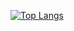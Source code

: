 <!-- ---
---
### Hey, welcome! 👋 

My name is **Ana Caroline**, I'm 26 years old, and actually I'm based in Brazil, Florianópolis.

I'm focusing on frontend development, but I also like to work with all Javascript ecosystem like **Javascript**, **React.js**, **React Native**, **Vue.js**, **Nuxt**, **Jest**, **Typescript**, **Node**... 

If you want to know me a little more, you can find me [clicking here](https://www.linkedin.com/in/carolineignacior/) [![LinkedIn][1.2]][1].

### Opa, bem vinda(o) 👋 

#### Meu nome é Ana Caroline, tenho 24 anos, e atualmente estou desenvolvendo minhas habilidades como frontend. 

Apesar de estar focando no front, gosto muito de trabalhar com Javascript e todo seu ecossistema. Algumas tecnologias com as quais já trabalhei envolvendo esse contexto foram: **Javascript**, **React.js**, **React Native**, **Vue.js**, **Jest**, entre outras.

Também trabalhei e gostei muito do **Ruby on Rails** pela flexibilidade e facilidade em usar o framework, tanto no frontend quanto no backend.

Além disso, gosto muito de aprender como criar animações e designs atrativos e úteis com **CSS/SCSS** e **HTML**.

Atualmente estou trabalhando como desenvolvedora frontend na squad de recorrências de pedidos na [Petlove](https://petlove.com.br/).

Se quiser me conhecer um pouco mais, você pode me encontrar [clicando aqui](https://www.linkedin.com/in/carolineignacior/) [![LinkedIn][1.2]][1].



Fora do mundo da programação, eu gosto muito de desenhar e entender as melhores técnicas pra mim. Gosto de todo tipo de representações visuais e acho que isso é muito importante inclusive para o meu desenvolvimento como programadora, porque me ajuda a desbloquear processos e ideias criativas.

Pra relaxar, gosto de andar de bike e me desafiar por aí acampando, e/ou experimentando novas experiências em lugares calmos e sem muita gente (geralmente na natureza). 🌱

---

[![Anurag's GitHub stats](https://github-readme-stats.vercel.app/api?username=carolineignr&count_private=true&show_icons=true&hide=stars&title_color=fff&icon_color=79ff97&text_color=9f9f9f&bg_color=151515)](https://github.com/anuraghazra/github-readme-stats)

-->
[![Top Langs](https://github-readme-stats.vercel.app/api/top-langs/?username=carolineignr&layout=compact&langs_count=6&hide=java&title_color=fff&icon_color=79ff97&text_color=9f9f9f&bg_color=151515)](https://github.com/anuraghazra/github-readme-stats)

[1]: https://www.linkedin.com/in/carolineignacior/
[1.2]: https://raw.githubusercontent.com/MartinHeinz/MartinHeinz/master/linkedin-3-16.png (LinkedIn icon without padding)

<!-- Tips

You can find me on [![Twitter][1.2]][1], or on [![LinkedIn][2.2]][2].

 Icons 

[1.2]: http://i.imgur.com/wWzX9uB.png (twitter icon without padding)
[2.2]: https://raw.githubusercontent.com/MartinHeinz/MartinHeinz/master/linkedin-3-16.png (LinkedIn icon without padding)

Links to social media accounts

[1]: https://twitter.com/carolineignr
[2]: https://www.linkedin.com/in/carolineignacior/

Here are some ideas to get you started:

- 🔭 I’m currently working on ...
- 🌱 I’m currently learning ...
- 👯 I’m looking to collaborate on ...
- 🤔 I’m looking for help with ...
- 💬 Ask me about ...
- 📫 How to reach me: ...
- 😄 Pronouns: ...
- ⚡ Fun fact: ...
-->

